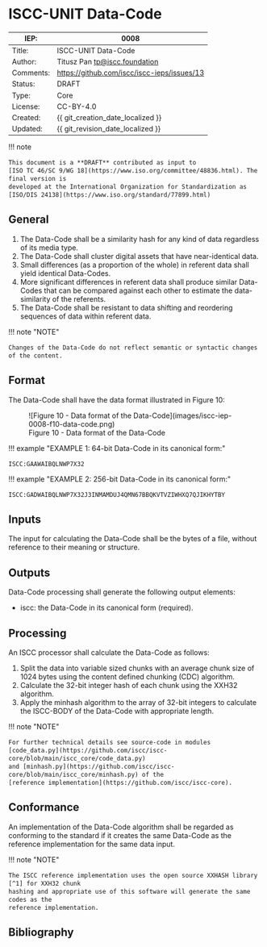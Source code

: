 # ISCC-UNIT Data-Code

| IEP:      | 0008                                        |
|-----------|---------------------------------------------|
| Title:    | ISCC-UNIT Data-Code                         |
| Author:   | Titusz Pan <tp@iscc.foundation>             |
| Comments: | https://github.com/iscc/iscc-ieps/issues/13 |
| Status:   | DRAFT                                       |
| Type:     | Core                                        |
| License:  | CC-BY-4.0                                   |
| Created:  | {{ git_creation_date_localized }}           |
| Updated:  | {{ git_revision_date_localized }}           |

!!! note

    This document is a **DRAFT** contributed as input to 
    [ISO TC 46/SC 9/WG 18](https://www.iso.org/committee/48836.html). The final version is 
    developed at the International Organization for Standardization as
    [ISO/DIS 24138](https://www.iso.org/standard/77899.html)

## General

1. The Data-Code shall be a similarity hash for any kind of data regardless of its media type.
2. The Data-Code shall cluster digital assets that have near-identical data.
3. Small differences (as a proportion of the whole) in referent data shall yield identical Data-Codes.
4. More significant differences in referent data shall produce similar Data-Codes that can be compared against each other to estimate the data-similarity of the referents.
5. The Data-Code shall be resistant to data shifting and reordering sequences of data within referent data.

!!! note "NOTE"

    Changes of the Data-Code do not reflect semantic or syntactic changes of the content.

## Format

The Data-Code shall have the data format illustrated in Figure 10:

<figure markdown>
  ![Figure 10 - Data format of the Data-Code](images/iscc-iep-0008-f10-data-code.png)
  <figcaption>Figure 10 - Data format of the Data-Code</figcaption>
</figure>

!!! example "EXAMPLE 1: 64-bit Data-Code in its canonical form:"

    ISCC:GAAWAIBQLNWP7X32

!!! example "EXAMPLE 2: 256-bit Data-Code in its canonical form:"

    ISCC:GADWAIBQLNWP7X32J3INMAMDUJ4QMN67BBQKVTVZIWHXQ7QJIKHYTBY

## Inputs

The input for calculating the Data-Code shall be the bytes of a file, without reference to their 
meaning or structure.

## Outputs

Data-Code processing shall generate the following output elements:

- iscc: the Data-Code in its canonical form (required).

## Processing

An ISCC processor shall calculate the Data-Code as follows:

1. Split the data into variable sized chunks with an average chunk size of 1024 bytes using the content defined chunking (CDC) algorithm.
2. Calculate the 32-bit integer hash of each chunk using the XXH32 algorithm.
3. Apply the minhash algorithm to the array of 32-bit integers to calculate the ISCC-BODY of the Data-Code with appropriate length.

!!! note "NOTE"

    For further technical details see source-code in modules 
    [code_data.py](https://github.com/iscc/iscc-core/blob/main/iscc_core/code_data.py)
    and [minhash.py](https://github.com/iscc/iscc-core/blob/main/iscc_core/minhash.py) of the 
    [reference implementation](https://github.com/iscc/iscc-core).

## Conformance

An implementation of the Data-Code algorithm shall be regarded as conforming to the standard if it 
creates the same Data-Code as the reference implementation for the same data input.

!!! note "NOTE"

    The ISCC reference implementation uses the open source XXHASH library [^1] for XXH32 chunk 
    hashing and appropriate use of this software will generate the same codes as the 
    reference implementation.

## Bibliography

[^1]: Collet, Yann. *xxHash: Extremely fast hash algorithm.*  
Accessed July 2022, available at https://cyan4973.github.io/xxHash/

